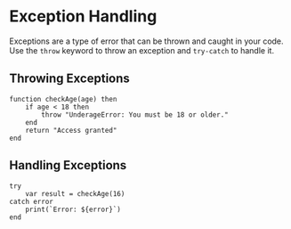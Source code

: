# Exception Handling

Exceptions are a type of error that can be thrown and caught in your code. Use the `throw` keyword to throw an exception and `try-catch` to handle it.

## Throwing Exceptions

```simple_script
function checkAge(age) then
    if age < 18 then
        throw "UnderageError: You must be 18 or older."
    end
    return "Access granted"
end
```

## Handling Exceptions

```simple_script
try
    var result = checkAge(16)
catch error
    print(`Error: ${error}`)
end
```
